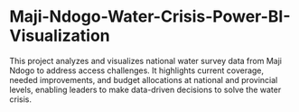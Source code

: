 # Maji-Ndogo-Water-Crisis-Power-BI-Visualization
This project analyzes and visualizes national water survey data from Maji Ndogo to address access challenges. It highlights current coverage, needed improvements, and budget allocations at national and provincial levels, enabling leaders to make data-driven decisions to solve the water crisis.
